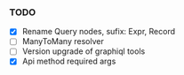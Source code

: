 ### TODO
 - [x] Rename Query nodes, sufix: Expr, Record
 - [ ] ManyToMany resolver
 - [ ] Version upgrade of graphiql tools
 - [x] Api method required args